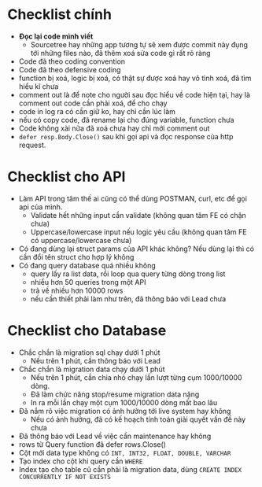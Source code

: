 # Checklist chính

- **Đọc lại code mình viết**
  * Sourcetree hay những app tương tự sẽ xem được commit này đụng tới những files nào, đã thêm xoá sửa code gì rất rõ ràng
- Code đã theo coding convention
- Code đã theo defensive coding
- function bị xoá, logic bị xoá, có thật sự được xoá hay vô tình xoá, đã tìm hiểu kĩ chưa
- comment out là để note cho người sau đọc hiểu về code hiện tại, hay là comment out code cần phải xoá, để cho chạy
- code in log ra có cần giữ ko, hay chỉ cần lúc làm
- nếu có copy code, đã rename lại cho đúng variable, function chưa
- Code không xài nữa đã xoá chưa hay chỉ mới comment out
- `defer resp.Body.Close()` sau khi gọi api và đọc response của http request.

# Checklist cho API

- Làm API trong tâm thế ai cũng có thể dùng POSTMAN, curl, etc để gọi api của mình.
  * Validate hết những input cần validate (không quan tâm FE có chặn chưa)
  * Uppercase/lowercase input nếu logic yêu cầu (không quan tâm FE có uppercase/lowercase chưa)
- Có đang dùng lại struct params của API khác không? Nếu dùng lại thì có cần đổi tên struct cho hợp lý không
- Có đang query database quá nhiều không
  * query lấy ra list data, rồi loop qua query từng dòng trong list
  * nhiều hơn 50 queries trong một API
  * trả về nhiều hơn 10000 rows
  * nếu cần thiết phải làm như trên, đã thông báo với Lead chưa

# Checklist cho Database

- Chắc chắn là migration sql chạy dưới 1 phút
  * Nếu trên 1 phút, cần thông báo với Lead
- Chắc chắn là migration data chạy dưới 1 phút
  * Nếu trên 1 phút, cần chia nhỏ chạy lần lượt từng cụm 1000/10000 dòng.
  * Đã làm chức năng stop/resume migration data nặng
  * In ra mỗi lần chạy một cụm 1000/10000 dòng mất bao lâu
- Đã nắm rõ việc migration có ảnh hưởng tới live system hay không
  * Nếu có ảnh hưởng, đã có kế hoạch tính toán giải quyết vấn đề này chưa
- Đã thông báo với Lead về việc cần maintenance hay không
- rows từ Query function đã defer rows.Close()
- Cột mới data type không có `INT, INT32, FLOAT, DOUBLE, VARCHAR`
- Tạo index cho cột khi query cần `WHERE`
- Index tạo cho table cũ cần phải là migration data, dùng `CREATE INDEX CONCURRENTLY IF NOT EXISTS`
